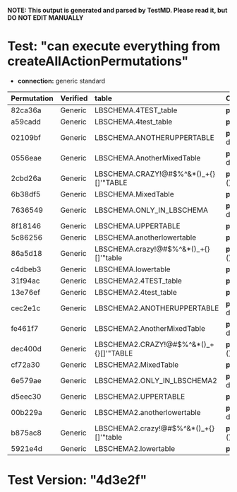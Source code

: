 **NOTE: This output is generated and parsed by TestMD. Please read it, but DO NOT EDIT MANUALLY**

# Test: "can execute everything from createAllActionPermutations" #

- **connection:** generic standard

| Permutation | Verified | table                                   | OPERATIONS
| :---------- | :------- | :-------------------------------------- | :------
| 82ca36a     | Generic  | LBSCHEMA.4TEST_table                    | **plan**: dropAllForeignKeys(table=LBSCHEMA.4TEST_table)
| a59cadd     | Generic  | LBSCHEMA.4test_table                    | **plan**: dropAllForeignKeys(table=LBSCHEMA.4test_table)
| 02109bf     | Generic  | LBSCHEMA.ANOTHERUPPERTABLE              | **plan**: dropAllForeignKeys(table=LBSCHEMA.ANOTHERUPPERTABLE)
| 0556eae     | Generic  | LBSCHEMA.AnotherMixedTable              | **plan**: dropAllForeignKeys(table=LBSCHEMA.AnotherMixedTable)
| 2cbd26a     | Generic  | LBSCHEMA.CRAZY!@#\$%^&*()_+{}[]'"TABLE  | **plan**: dropAllForeignKeys(table=LBSCHEMA.CRAZY!@#\$%^&*()_+{}[]'"TABLE)
| 6b38df5     | Generic  | LBSCHEMA.MixedTable                     | **plan**: dropAllForeignKeys(table=LBSCHEMA.MixedTable)
| 7636549     | Generic  | LBSCHEMA.ONLY_IN_LBSCHEMA               | **plan**: dropAllForeignKeys(table=LBSCHEMA.ONLY_IN_LBSCHEMA)
| 8f18146     | Generic  | LBSCHEMA.UPPERTABLE                     | **plan**: dropAllForeignKeys(table=LBSCHEMA.UPPERTABLE)
| 5c86256     | Generic  | LBSCHEMA.anotherlowertable              | **plan**: dropAllForeignKeys(table=LBSCHEMA.anotherlowertable)
| 86a5d18     | Generic  | LBSCHEMA.crazy!@#\$%^&*()_+{}[]'"table  | **plan**: dropAllForeignKeys(table=LBSCHEMA.crazy!@#\$%^&*()_+{}[]'"table)
| c4dbeb3     | Generic  | LBSCHEMA.lowertable                     | **plan**: dropAllForeignKeys(table=LBSCHEMA.lowertable)
| 31f94ac     | Generic  | LBSCHEMA2.4TEST_table                   | **plan**: dropAllForeignKeys(table=LBSCHEMA2.4TEST_table)
| 13e76ef     | Generic  | LBSCHEMA2.4test_table                   | **plan**: dropAllForeignKeys(table=LBSCHEMA2.4test_table)
| cec2e1c     | Generic  | LBSCHEMA2.ANOTHERUPPERTABLE             | **plan**: dropAllForeignKeys(table=LBSCHEMA2.ANOTHERUPPERTABLE)
| fe461f7     | Generic  | LBSCHEMA2.AnotherMixedTable             | **plan**: dropAllForeignKeys(table=LBSCHEMA2.AnotherMixedTable)
| dec400d     | Generic  | LBSCHEMA2.CRAZY!@#\$%^&*()_+{}[]'"TABLE | **plan**: dropAllForeignKeys(table=LBSCHEMA2.CRAZY!@#\$%^&*()_+{}[]'"TABLE)
| cf72a30     | Generic  | LBSCHEMA2.MixedTable                    | **plan**: dropAllForeignKeys(table=LBSCHEMA2.MixedTable)
| 6e579ae     | Generic  | LBSCHEMA2.ONLY_IN_LBSCHEMA2             | **plan**: dropAllForeignKeys(table=LBSCHEMA2.ONLY_IN_LBSCHEMA2)
| d5eec30     | Generic  | LBSCHEMA2.UPPERTABLE                    | **plan**: dropAllForeignKeys(table=LBSCHEMA2.UPPERTABLE)
| 00b229a     | Generic  | LBSCHEMA2.anotherlowertable             | **plan**: dropAllForeignKeys(table=LBSCHEMA2.anotherlowertable)
| b875ac8     | Generic  | LBSCHEMA2.crazy!@#\$%^&*()_+{}[]'"table | **plan**: dropAllForeignKeys(table=LBSCHEMA2.crazy!@#\$%^&*()_+{}[]'"table)
| 5921e4d     | Generic  | LBSCHEMA2.lowertable                    | **plan**: dropAllForeignKeys(table=LBSCHEMA2.lowertable)

# Test Version: "4d3e2f" #